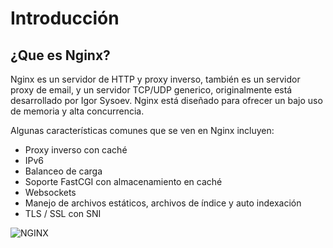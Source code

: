 # Introducción
## ¿Que es Nginx?
Nginx es un servidor de HTTP y proxy inverso, también es un servidor proxy de email, y un servidor TCP/UDP generico, originalmente está desarrollado por Igor Sysoev. Nginx está diseñado para ofrecer un bajo uso de memoria y alta concurrencia.

Algunas características comunes que se ven en Nginx incluyen:

- Proxy inverso con caché
- IPv6
- Balanceo de carga
- Soporte FastCGI con almacenamiento en caché
- Websockets
- Manejo de archivos estáticos, archivos de índice y auto indexación
- TLS / SSL con SNI

![NGINX]()
